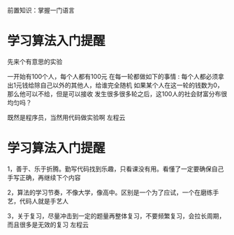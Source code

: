 <!-- Slide number: 1 -->
前置知识：掌握一门语言
# 学习算法入门提醒

先来个有意思的实验

一开始有100个人，每个人都有100元
在每一轮都做如下的事情 :
每个人都必须拿出1元钱给除自己以外的其他人，给谁完全随机
如果某个人在这一轮的钱数为0，那么他可以不给，但是可以接收
发生很多很多轮之后，这100人的社会财富分布很均匀吗？

既然是程序员，当然用代码做实验啊
左程云

<!-- Slide number: 2 -->
# 学习算法入门提醒
1，善于、乐于折腾。勤写代码找到乐趣，只看课没有用。看懂了一定要确保自己手写正确，再继续下个内容

2，算法的学习节奏，不像大学，像高中。区别是一个为了应试，一个在磨练手艺，代码人就是手艺人

3，关于复习，尽量冲击到一定的题量再整体复习，不要频繁复习，会拉长周期，而且很多是无效的复习
左程云